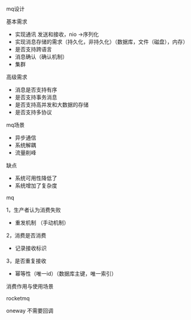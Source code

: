 mq设计

基本需求

- 实现通讯 发送和接收，nio ->序列化
- 实现消息存储的需求（持久化，非持久化）（数据库，文件（磁盘），内存）
- 是否支持跨语言
- 消息确认（确认机制）
- 集群

高级需求

- 消息是否支持有序
- 是否支持事务消息
- 是否支持高并发和大数据的存储
- 是否支持多协议



mq场景

- 异步通信
- 系统解耦
- 流量削峰

缺点

- 系统可用性降低了
- 系统增加了复杂度



mq

1，生产者认为消费失败

- 重发机制 （手动机制）

2，消费是否消费

- 记录接收标识

3，是否重复接收

- 幂等性（唯一id）（数据库主键，唯一索引）





消费作用与使用场景







rocketmq

oneway 不需要回调























